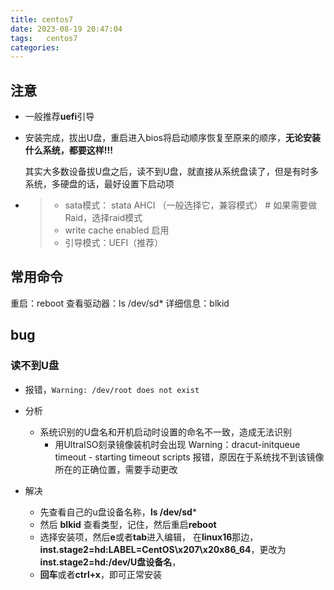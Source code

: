```yaml
---
title: centos7
date: 2023-08-19 20:47:04
tags:	centos7
categories:	
---
```

## 注意

* 一般推荐**uefi**引导

* 安装完成，拔出U盘，重启进入bios将启动顺序恢复至原来的顺序，**无论安装什么系统，都要这样!!!**

  其实大多数设备拔U盘之后，读不到U盘，就直接从系统盘读了，但是有时多系统，多硬盘的话，最好设置下启动项

* > * sata模式： stata AHCI （一般选择它，兼容模式）    # 如果需要做Raid，选择raid模式
  > *  write cache enabled 启用
  > * 引导模式：UEFI（推荐）



## 常用命令

重启：reboot
查看驱动器：ls /dev/sd*
详细信息：blkid



## bug

### 读不到U盘

* 报错，`Warning: /dev/root does not exist`

* 分析
  * 系统识别的U盘名和开机启动时设置的命名不一致，造成无法识别
    * 用UltraISO刻录镜像装机时会出现 Warning：dracut-initqueue timeout - starting timeout scripts 报错，原因在于系统找不到该镜像所在的正确位置，需要手动更改

* 解决
  * 先查看自己的u盘设备名称，**ls /dev/sd***
  * 然后  **blkid** 查看类型，记住，然后重启**reboot**
  * 选择安装项，然后**e**或者**tab**进入编辑，
    在**linux16**那边，**inst.stage2=hd:LABEL=CentOS\x207\x20x86_64**，更改为**inst.stage2=hd:/dev/U盘设备名**，
  * **回车**或者**ctrl+x**，即可正常安装
